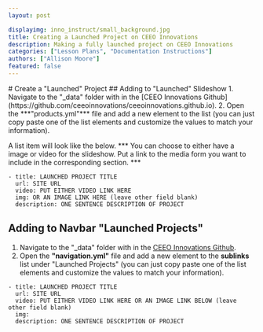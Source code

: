 ```yaml
---
layout: post

displayimg: inno_instruct/small_background.jpg
title: Creating a Launched Project on CEEO Innovations
description: Making a fully launched project on CEEO Innovations
categories: ["Lesson Plans", "Documentation Instructions"]
authors: ["Allison Moore"]
featured: false
---
```


<div class="free_write" markdown="1">
# Create a "Launched" Project
## Adding to "Launched" Slideshow
1. Navigate to the "_data" folder with in the [CEEO Innovations Github](https://github.com/ceeoinnovations/ceeoinnovations.github.io).
2. Open the ***"products.yml"*** file and add a new element to the list (you can just copy paste one of the list elements and customize the values to match your information).

A list item will look like the below. *** You can choose to either have a image or video for the slideshow. Put a link to the media form you want to include in the corresponding section. ***

```
- title: LAUNCHED PROJECT TITLE
  url: SITE URL
  video: PUT EITHER VIDEO LINK HERE
  img: OR AN IMAGE LINK HERE (leave other field blank)
  description: ONE SENTENCE DESCRIPTION OF PROJECT
```

## Adding to Navbar "Launched Projects"
1. Navigate to the "_data" folder with in the [CEEO Innovations Github](https://github.com/ceeoinnovations/ceeoinnovations.github.io).
2. Open the **"navigation.yml"** file and add a new element to the **sublinks** list under "Launched Projects" (you can just copy paste one of the list elements and customize the values to match your information).


```
- title: LAUNCHED PROJECT TITLE
  url: SITE URL
  video: PUT EITHER VIDEO LINK HERE OR AN IMAGE LINK BELOW (leave other field blank)
  img:
  description: ONE SENTENCE DESCRIPTION OF PROJECT
```

</div>
